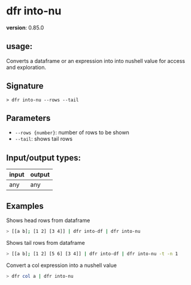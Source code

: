 # dfr into-nu

**version**: 0.85.0

## **usage**:

Converts a dataframe or an expression into into nushell value for access and exploration.

## Signature

`> dfr into-nu --rows --tail`

## Parameters

- `--rows {number}`: number of rows to be shown
- `--tail`: shows tail rows

## Input/output types:

| input | output |
| ----- | ------ |
| any   | any    |

## Examples

Shows head rows from dataframe

```bash
> [[a b]; [1 2] [3 4]] | dfr into-df | dfr into-nu
```

Shows tail rows from dataframe

```bash
> [[a b]; [1 2] [5 6] [3 4]] | dfr into-df | dfr into-nu -t -n 1
```

Convert a col expression into a nushell value

```bash
> dfr col a | dfr into-nu
```

